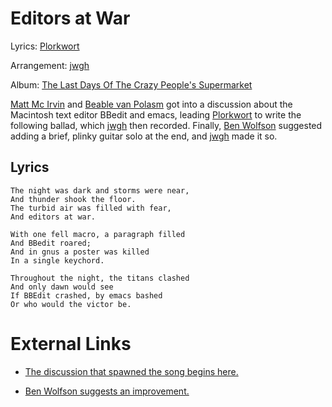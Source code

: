 # Editors at War 

Lyrics: [Plorkwort](/plorkwort)

Arrangement: [jwgh](/jwgh)

Album: [The Last Days Of The Crazy People's Supermarket](/the-last-days-of-the-crazy-peoples-supermarket)

[Matt Mc Irvin](/matt-mc-irvin) and [Beable van Polasm](/beable-van-polasm) got into a discussion about the Macintosh text editor BBedit and emacs, leading [Plorkwort](/plorkwort) to write the following ballad, which [jwgh](/jwgh) then recorded. Finally, [Ben Wolfson](/ben-wolfson) suggested adding a brief, plinky guitar solo at the end, and [jwgh](/jwgh) made it so.


## Lyrics

    The night was dark and storms were near, 
    And thunder shook the floor. 
    The turbid air was filled with fear, 
    And editors at war. 

    With one fell macro, a paragraph filled 
    And BBedit roared; 
    And in gnus a poster was killed 
    In a single keychord. 

    Throughout the night, the titans clashed 
    And only dawn would see 
    If BBEdit crashed, by emacs bashed 
    Or who would the victor be. 

# External Links

* [The discussion that spawned the song begins here.](http://groups.google.com/groups?threadm=mmcirvin-FA2A5B.00084322112003%40localhost&rnum=1)

*  [Ben Wolfson suggests an improvement.](http://groups.google.com/groups?selm=slrnbs02gu.i86.wolfson%40abyss.cs.uchicago.edu)